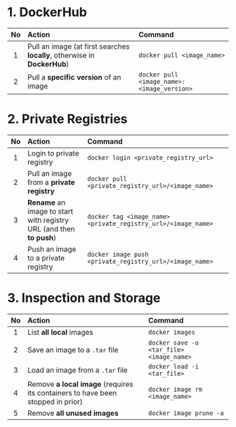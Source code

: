 # 1. DockerHub

| No | Action | Command |
|:----:|:----|:----|
| 1 | Pull an image (at first searches **locally**, otherwise in **DockerHub**) | `docker pull <image_name>` |
| 2 | Pull a **specific version** of an image | `docker pull <image_name>:<image_version>` |


# 2. Private Registries

| No | Action | Command |
|:----:|:----|:----|
| 1 | Login to private registry | `docker login <private_registry_url>` |
| 2 | Pull an image from a **private registry** | `docker pull <private_registry_url>/<image_name>` |
| 3 | **Rename** an image to start with registry URL (and then **to push**) | `docker tag <image_name> <private_registry_url>/<image_name>` |
| 4 | Push an image to a private registry | `docker image push <private_registry_url>/<image_name>` |


# 3. Inspection and Storage

| No | Action | Command |
|:----:|:----|:----|
| 1 | List **all local** images | `docker images` |
| 2 | Save an image to a `.tar` file | `docker save -o <tar_file> <image_name>` |
| 3 | Load an image from a `.tar` file | `docker load -i <tar_file>` |
| 4 | Remove **a local image** (requires its containers to have been stopped in prior) | `docker image rm <image_name>` |
| 5 | Remove **all unused images** | `docker image prune -a` |

